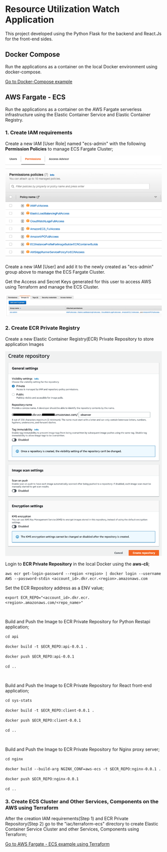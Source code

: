 # Resource Utilization Watch Application

This project developed using the Python Flask for the backend and React.Js for the front-end sides.

## Docker Compose

Run the applications as a container on the local Docker environment using docker-compose.

[Go to Docker-Compose example](iac/docker-compose#section)

## AWS Fargate - ECS

Run the applications as a container on the AWS Fargate serverless infrastructure using the Elastic Container Service and Elastic Container Registry.

### 1. Create IAM requirements

Create a new IAM [User Role] named "ecs-admin" with the following **Permission Policies** to manage ECS Fargate Cluster;

![AWS - ECS - Administrator User Role](assets/ecs-admin-user-role.png)

Create a new IAM [User] and add it to the newly created as "ecs-admin" group above to manage the ECS Fargate Cluster.

Get the Access and Secret Keys generated for this user to access AWS using Terraform and manage the ECS Cluster.

![AWS - ECS - Administrator User](assets/ecs-admin-user.png)
<br/>

### 2. Create ECR Private Registry

Create a new Elastic Container Registry(ECR) Private Repository to store application Images

![ECR - Private Repository](assets/ecr-create-private-repo.png)
<br/>


Login to **ECR Private Repository** in the local Docker using the **aws-cli**;
```local
aws ecr get-login-password --region <region> | docker login --username AWS --password-stdin <account_id>.dkr.ecr.<region>.amazonaws.com
```

Set the ECR Repository address as a ENV value;
```local
export ECR_REPO="<account_id>.dkr.ecr.<region>.amazonaws.com/<repo_name>"
```
<br/>

Build and Push the Image to ECR Private Repository for Python Restapi application;
```local
cd api

docker build -t $ECR_REPO:api-0.0.1 .

docker push $ECR_REPO:api-0.0.1

cd ..
```
<br/>

Build and Push the Image to ECR Private Repository for React front-end application;
```local
cd sys-stats

docker build -t $ECR_REPO:client-0.0.1 .

docker push $ECR_REPO:client-0.0.1

cd ..
```
<br/>

Build and Push the Image to ECR Private Repository for Nginx proxy server;
```local
cd nginx

docker build --build-arg NGINX_CONF=aws-ecs -t $ECR_REPO:nginx-0.0.1 .

docker push $ECR_REPO:nginx-0.0.1

cd ..
```

### 3. Create ECS Cluster and Other Services, Components on the AWS using Terraform

After the creation IAM requirements(Step 1) and ECR Private Repository(Step 2) go to the "iac/terraform-ecs" directory to create Elastic Container Service Cluster and other Services, Components using Terraform;

[Go to AWS Fargate - ECS example using Terraform](iac/terraform-ecs#section)
